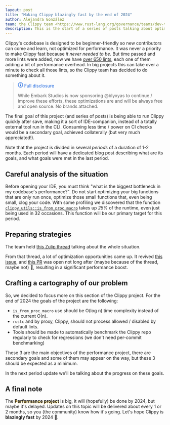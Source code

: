 ```yaml
---
layout: post
title: "Making Clippy blazingly fast by the end of 2024"
author: Alejandra González
team: the Clippy team <https://www.rust-lang.org/governance/teams/dev-tools#Clippy%20team>
description: This is the start of a series of posts talking about optimizations done on the Clippy codebase. 
---
```


Clippy's codebase is designed to be beginner-friendly so new contributors can come and learn,
not optimized for performance. It was never a priority to make Clippy fast because *it never needed
to be.* But time passed and more lints were added, now we have [over 650 lints][lint_list], each one of them adding a bit of performance overhead. In big projects this can take over a minute to check all those lints, so the Clippy team has decided to do something about it.

> <span class="note"><svg class="note-icon" viewBox="0 0 16 16" version="1.1" width="16" height="16" aria-hidden="true"><path d="M0 8a8 8 0 1 1 16 0A8 8 0 0 1 0 8Zm8-6.5a6.5 6.5 0 1 0 0 13 6.5 6.5 0 0 0 0-13ZM6.5 7.75A.75.75 0 0 1 7.25 7h1a.75.75 0 0 1 .75.75v2.75h.25a.75.75 0 0 1 0 1.5h-2a.75.75 0 0 1 0-1.5h.25v-2h-.25a.75.75 0 0 1-.75-.75ZM8 6a1 1 0 1 1 0-2 1 1 0 0 1 0 2Z"></path></svg> Full disclosure</span>
>
> While Embark Studios is now sponsoring @blyxyas to continue / improve these efforts, these optimizations are and will be always free and open source. No brands attached.

The final goal of this project (and series of posts) is being able to run Clippy
quickly after save, making it a sort of IDE-companion, instead of a
totally external tool run in the CLI. Consuming less time / power on
CI checks would be a secondary goal, achieved collaterally
(but very much appreciated!).

Note that the project is divided in several *periods* of a duration of
1-2 months. Each period will have a dedicated blog post describing what are
its goals, and what goals were met in the last period.

## Careful analysis of the situation

Before opening your IDE, you must think "what is the biggest
bottleneck in my codebase's performance?". Do not start optimizing your
big functions that are only run once, optimize those small functions
that, even being small, clog your code. With some profiling we
discovered that the function [`clippy_utils::is_from_proc_macro`][from_proc_macro]
takes up *25%* of the runtime, even just being used in 32
occasions. This function will be our primary target for this period.

## Preparing strategies

The team held [this Zulip thread](zulip_thread) talking about the whole situation.

From that thread, a lot of optimization opportunities came up. It revived
[this issue][this_issue], and [this PR][this_pr] was open not long
after (maybe because of the thread, maybe not) 🎉,
resulting in a significant performance boost.

## Crafting a cartography of our problem

So, we decided to focus more on this section of the Clippy project. For the end of 2024 the goals of the project are the following:

- `is_from_proc_macro` use should be O(log n) time complexity instead of the current O(n).
- `rustc` and by proxy, Clippy, should not process allowed / disabled by default lints.
- Tools should be made to automatically benchmark the Clippy repo regularly to check for regressions (we don't need per-commit benchmarking)

These 3 are the main objectives of the performance project, there are secondary
goals and some of them may appear on the way, but these 3 should be
expected as a minimum.

In the next period update we'll be talking about the progress on these goals.

## A final note

The <span class="perf-project"><b>Performance project</b></span> is big, it
will (hopefully) be done by 2024, but maybe it's delayed. Updates on this topic will be delivered about every 1 or 2 months, so you (the
community) know how it's going. Let's hope Clippy
is **blazingly fast** by 2024 🦀.

[lint_list]: https://rust-lang.github.io/rust-clippy/
[from_proc_macro]: https://doc.rust-lang.org/beta/nightly-rustc/clippy_utils/fn.is_from_proc_macro.html
[zulip_thread]: https://rust-lang.zulipchat.com/#narrow/stream/257328-clippy/topic/Clippy's.20performance/near/366555916
[this_pr]: https://github.com/rust-lang/rust/pull/114026
[this_issue]: https://github.com/rust-lang/rust/issues/106983

<style>
    .note {
        color: #2169DF;
    }

    .note-icon {
        fill: #2169DF;
        top: 2px;
    }

    .perf-project {
        text-shadow: 0px 2px 0px #ffc832;
    }
</style>